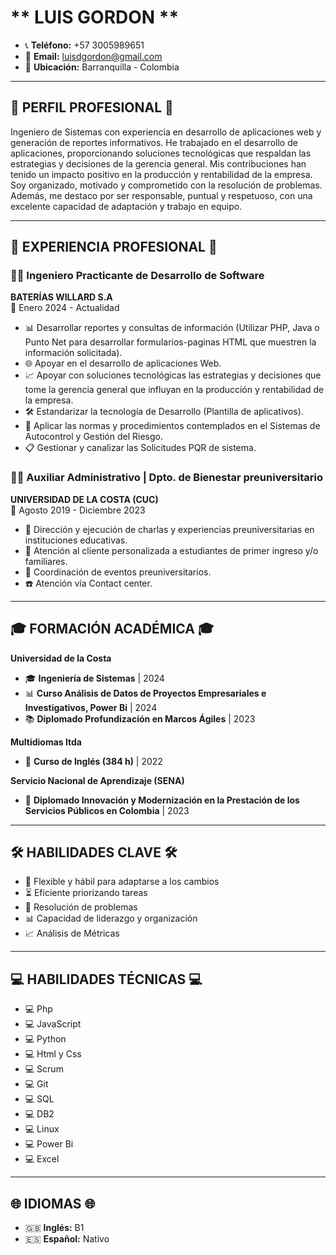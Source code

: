 # ** LUIS GORDON **



- 📞 **Teléfono:** +57 3005989651   
- 📧 **Email:** [luisdgordon@gmail.com](mailto:luisdgordon@gmail.com)   
- 📍 **Ubicación:** Barranquilla - Colombia

---

## **🌟 PERFIL PROFESIONAL 🌟**

Ingeniero de Sistemas con experiencia en desarrollo de aplicaciones web y generación de reportes informativos. He trabajado en el desarrollo de aplicaciones, proporcionando soluciones tecnológicas que respaldan las estrategias y decisiones de la gerencia general. Mis contribuciones han tenido un impacto positivo en la producción y rentabilidad de la empresa. Soy organizado, motivado y comprometido con la resolución de problemas. Además, me destaco por ser responsable, puntual y respetuoso, con una excelente capacidad de adaptación y trabajo en equipo.

---

## **💼 EXPERIENCIA PROFESIONAL 💼**

### **👨‍💻 Ingeniero Practicante de Desarrollo de Software**
**BATERÍAS WILLARD S.A**   
📅 Enero 2024 - Actualidad

- 📊 Desarrollar reportes y consultas de información (Utilizar PHP, Java o Punto Net para desarrollar formularios-paginas HTML que muestren la información solicitada).
- 🌐 Apoyar en el desarrollo de aplicaciones Web.
- 📈 Apoyar con soluciones tecnológicas las estrategias y decisiones que tome la gerencia general que influyan en la producción y rentabilidad de la empresa.
- 🛠️ Estandarizar la tecnología de Desarrollo (Plantilla de aplicativos).
- 📝 Aplicar las normas y procedimientos contemplados en el Sistemas de Autocontrol y Gestión del Riesgo.
- 📋 Gestionar y canalizar las Solicitudes PQR de sistema.

### **👨‍🏫 Auxiliar Administrativo | Dpto. de Bienestar preuniversitario**
**UNIVERSIDAD DE LA COSTA (CUC)**   
📅 Agosto 2019 - Diciembre 2023

- 🎤 Dirección y ejecución de charlas y experiencias preuniversitarias en instituciones educativas.
- 👥 Atención al cliente personalizada a estudiantes de primer ingreso y/o familiares.
- 📅 Coordinación de eventos preuniversitarios.
- ☎️ Atención vía Contact center.

---

## **🎓 FORMACIÓN ACADÉMICA 🎓**

**Universidad de la Costa**

- 🎓 **Ingeniería de Sistemas** | 2024
- 📊 **Curso Análisis de Datos de Proyectos Empresariales e Investigativos, Power Bi** | 2024
- 📚 **Diplomado Profundización en Marcos Ágiles** | 2023

**Multidiomas ltda**

- 🏫 **Curso de Inglés (384 h)** | 2022

**Servicio Nacional de Aprendizaje (SENA)**

- 📜 **Diplomado Innovación y Modernización en la Prestación de los Servicios Públicos en Colombia** | 2023

---

## **🛠️ HABILIDADES CLAVE 🛠️**

- 🔄 Flexible y hábil para adaptarse a los cambios
- ⏳ Eficiente priorizando tareas
- 🧩 Resolución de problemas
- 📊 Capacidad de liderazgo y organización
- 📈 Análisis de Métricas

---

## **💻 HABILIDADES TÉCNICAS 💻**

- 💻 Php
- 💻 JavaScript
- 💻 Python
- 💻 Html y Css
- 💻 Scrum
- 💻 Git
- 💻 SQL
- 💻 DB2
- 💻 Linux
- 💻 Power Bi
- 💻 Excel

---

## **🌐 IDIOMAS 🌐**

- 🇬🇧 **Inglés:** B1
- 🇪🇸 **Español:** Nativo
